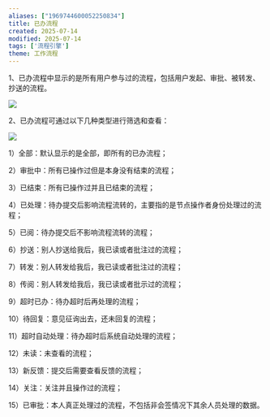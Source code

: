 ```yaml
---
aliases: ["1969744600052250834"]
title: 已办流程
created: 2025-07-14
modified: 2025-07-14
tags: ['流程引擎']
theme: 工作流程
---
```


1、已办流程中显示的是所有用户参与过的流程，包括用户发起、审批、被转发、抄送的流程。

![](https://myhelpdoc.oss-cn-heyuan.aliyuncs.com/mdimages/64785da1fcfe561f649c9027a5af4e28.jpg)

2、已办流程可通过以下几种类型进行筛选和查看：

![](https://myhelpdoc.oss-cn-heyuan.aliyuncs.com/mdimages/b80442f48faac50896d340c67f477eb3.jpg)

1）全部：默认显示的是全部，即所有的已办流程；

2）审批中：所有已操作过但是本身没有结束的流程；

3）已结束：所有已操作过并且已结束的流程；

4）已处理：待办提交后影响流程流转的，主要指的是节点操作者身份处理过的流程；

5）已阅：待办提交后不影响流程流转的流程；

6）抄送：别人抄送给我后，我已读或者批注过的流程；

7）转发：别人转发给我后，我已读或者批注过的流程；

8）传阅：别人转发给我后，我已读或者批示过的流程；

9）超时已办：待办超时后再处理的流程；

10）待回复：意见征询出去，还未回复的流程；

11）超时自动处理：待办超时后系统自动处理的流程；

12）未读：未查看的流程；

13）新反馈：提交后需要查看反馈的流程；

14）关注：关注并且操作过的流程；

15）已审批：本人真正处理过的流程，不包括非会签情况下其余人员处理的数据。


